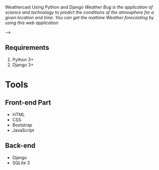 Weathercast Using Python and Django 
*Weather Bug is the application of science and technology to predict the conditions of the atmosphere for a given location and time. You can get the realtime Weather forecasting by using this web application*


-->

## Requirements
1.  Python 3+
2.  Django 3+



# Tools
## Front-end Part
* HTML
* CSS
* Bootstrap
* JavaScript
## Back-end
* Django
* SQLite 3




